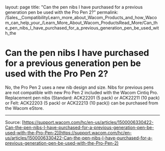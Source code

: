 layout: page
title: "Can the pen nibs I have purchased for a previous generation pen be used with the Pro Pen 2?"
permalink: /Sales__CompatibilityLearn_more_about_Wacom_Products_and_how_Wacom_can_help_your_/Learn_More_About_Wacom_ProductsRead_More/Can_the_pen_nibs_I_have_purchased_for_a_previous_generation_pen_be_used_with_the

# Can the pen nibs I have purchased for a previous generation pen be used with the Pro Pen 2?

No, the Pro Pen 2 uses a new nib design and size. Nibs for previous pens are not compatible with new Pro Pen 2 included with the Wacom Cintiq Pro. Replacement pen nibs (Standard: ACK22201 (5 pack) or ACK22211 (10 pack) or Felt: ACK22203 (5 pack) or ACK22213 (10 pack)) can be purchased from the Wacom eStore.

---
Source: [https://support.wacom.com/hc/en-us/articles/1500006330422-Can-the-pen-nibs-I-have-purchased-for-a-previous-generation-pen-be-used-with-the-Pro-Pen-2](https://support.wacom.com/hc/en-us/articles/1500006330422-Can-the-pen-nibs-I-have-purchased-for-a-previous-generation-pen-be-used-with-the-Pro-Pen-2)
